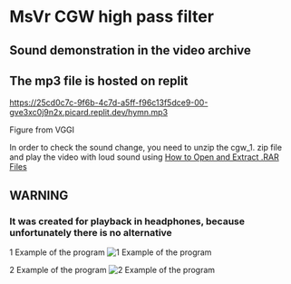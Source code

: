 # MsVr CGW high pass filter

## Sound demonstration in the video archive

## The mp3 file is hosted on replit

https://25cd0c7c-9f6b-4c7d-a5ff-f96c13f5dce9-00-gve3xc0j9n2x.picard.replit.dev/hymn.mp3

Figure from VGGI


In order to check the sound change, you need to unzip the cgw_1.
zip file and play the video with loud sound
using
[How to Open and Extract .RAR Files](https://www.wikihow.com/Unrar)
## WARNING
### It was created for playback in headphones, because unfortunately there is no alternative


1 Example of the program
![1 Example of the program](./exmpl/cgw_1.gif)

2 Example of the program
![2 Example of the program](./exmpl/cgw_2.gif)